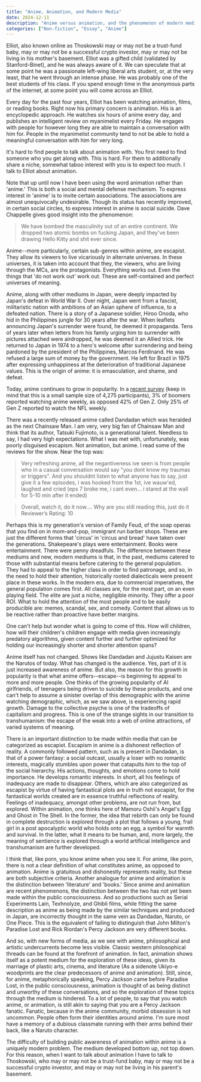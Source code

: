 ```yaml
---
title: "Anime, Animation, and Modern Media"
date: 2024-12-11
description: "Anime versus animation, and the phenomenon of modern media."
categories: ["Non-fiction", "Essay", "Anime"]
---
```


Elliot, also known online as Thoskowski may or may not be a trust-fund baby, may or may not be a successful crypto investor, may or may not be living in his mother's basement. Elliot was a gifted child (validated by Stanford-Binet), and he was always aware of it. We can speculate that at some point he was a passionate left-wing liberal arts student, or, at the very least, that he went through an intense phase. He was probably one of the best students of his class. If you spend enough time in the anonymous parts of the internet, at some point you will come across an Elliot.

Every day for the past four years, Elliot has been watching animation, films, or reading books. Right now his primary concern is animation. His is an encyclopedic approach. He watches six hours of anime every day, and publishes an intelligent review on myanimelist every Friday. He engages with people for however long they are able to maintain a conversation with him for. People in the myanimelist community tend to not be able to hold a meaningful conversation with him for very long. 

It's hard to find people to talk about animation with. You first need to find someone who you get along with. This is hard. For them to additionally share a niche, somewhat taboo interest with you is to expect too much. I talk to Elliot about animation. 

Note that up until now I have been using the word animation rather than 'anime.' This is both a social and mental defense mechanism. To express interest in 'anime' is to invite certain associations. The associations are almost unequivocally undesirable. Though its status has recently improved, in certain social circles, to express interest in anime is social suicide. Dave Chappelle gives good insight into the phenomenon:

> We have bombed the masculinity out of an entire continent. We dropped two atomic bombs on fucking Japan, and they've been drawing Hello Kitty and shit ever since.  

Anime--more particularly, certain sub-genres within anime, are escapist. They allow its viewers to live vicariously in alternate universes. In these universes, it is taken into account that they, the viewers, who are living through the MCs, are the protagonists. Everything works out. Even the things that 'do not work out' work out. These are self-contained and perfect  universes of meaning. 

Anime, along with other mediums in Japan, were deeply impacted by Japan's defeat in World War II. Over night, Japan went from a fascist, militaristic nation with ambitions of an Asian sphere of influence, to a defeated nation. There is a story of a Japanese soldier, Hiroo Onoda, who hid in the Philippines jungle for 30 years after the war. When leaflets announcing Japan's surrender were found, he deemed it propaganda. Tens of years later when letters from his family urging him to surrender with pictures attached were airdropped, he was deemed it an Allied trick. He returned to Japan in 1974 to a hero's welcome after surrendering and being pardoned by the president of the Philippines, Marcos Ferdinand. He was refused a large sum of money by the government. He left for Brazil in 1975 after expressing unhappiness at the deterioration of traditional Japanese values. This is the origin of anime: it is emasculation, and shame, and defeat. 

Today, anime continues to grow in popularity. In a [recent survey](https://www.polygon.com/c/2024/1/22/24034466/anime-viewer-survey-research) (keep in mind that this is a small sample size of 4,275 participants), 3% of boomers reported watching anime weekly, as opposed 42% of Gen Z. Only 25% of Gen Z reported to watch the NFL weekly. 




There was a recently released anime called Dandadan which was heralded as the next Chainsaw Man. I am very, very big fan of Chainsaw Man and think that its author, Tatsuki Fujimoto, is a generational talent. Needless to say, I had very high expectations. What I was met with, unfortunately, was poorly disguised escapism. Not animation, but anime. I read some of the reviews for the show. Near the top was:

> Very refreshing anime, all the negantiveness ive seen is from people who in a casual conversation would say "you dont know my traumas or triggers". And you shouldnt listen to what anyone has to say, just give it a few episodes, i was hooked from the 1st, ive wauw'ed, laughed and cried (eps 7 broke me, i cant even... i stared at the wall for 5-10 min after it ended)

> Overall, watch it, do it now.... Why are you still reading this, just do it
>Reviewer’s Rating: 10


Perhaps this is my generation's version of Family Feud, of the soap operas that you find on in mom-and-pop, immigrant run barber shops. These are just the different forms that 'circus' in 'circus and bread' have taken over the generations. Shakepeare's plays were entertainment. Books were entertainment. There were penny dreadfuls. The difference between these mediums and new, modern mediums is that, in the past, mediums catered to those with substantial means before catering to the general population. They had to appeal to the higher class in order to find patronage, and so, in the need to hold their attention, historically rooted dialecticals were present place in these works. In the modern era, due to commercial imperatives, the general population comes first. All classes are, for the most part, on an even playing field. The elite are just a niche, negligible minority. They offer a poor ROI. What to hold the attention of the most people and to be easily producible are: memes, scandal, sex, and comedy. Content that allows us to be reactive rather than proactive have better margins. 

One can't help but wonder what is going to come of this. How will children, how will their children's children engage with media given increasingly predatory algorithms, given content further and further optimized for holding our increasingly shorter and shorter attention spans? 

Anime itself has not changed. Shows like Dandadan and Jujustu Kaisen are the Narutos of today. What has changed is the audience. Yes, part of it is just increased awareness of anime. But also, the reason for this growth in popularity is that what anime offers--escape--is beginning to appeal to more and more people. One thinks of the growing popularity of AI girlfriends, of teenagers being driven to suicide by these products, and one can't help to assume a sinister overlap of this demographic with the anime watching demographic, which, as we saw above, is experiencing rapid growth. Damage to the collective psyche is one of the tradeoffs of capitalism and progress. This is one of the strange sights in our transition to transhumanism: the escape of the weak into a web of online attractions, of varied systems of meaning. 

There is an important distinction to be made within media that can be categorized as escapist. Escapism in anime is a dishonest reflection of reality. A commonly followed pattern, such as is present in Dandadan, is that of a power fantasy: a social outcast, usually a loser with no romantic interests, magically stumbles upon power that catapults him to the top of the social hierarchy. His actions, thoughts, and emotions come to hold importance. He develops romantic interests. In short, all his feelings of inadequacy are made to disappear. Others, which are also categorized as escapist by virtue of having fantastical plots are in truth not escapist, for the fantastical worlds created are in essence truthful reflections of reality. Feelings of inadequacy, amongst other problems, are not run from, but explored. Within animation, one thinks here of Mamoru Oshii's Angel's Egg and Ghost in The Shell. In the former, the idea that rebirth can only be found in complete destruction is explored through a plot that follows a young, frail girl in a post apocalyptic world who holds onto an egg, a symbol for warmth and survival. In the latter, what it means to be human, and, more largely, the meaning of sentience is explored through a world artificial intelligence and transhumanism are further developed. 

I think that, like porn, you know anime when you see it. For anime, like porn, there is not a clear definition of what constitutes anime, as opposed to animation. Anime is gratuitous and dishonestly represents reality, but these are both subjective criteria. Another analogue for anime and animation is the distinction between 'literature' and 'books.' Since anime and animation are recent phenomenons, the distinction between the two has not yet been made within the public consciousness. And so productions such as Serial Experiments Lain, Texhnolyze, and Ghibli films, while fitting the same description as anime as being made by the similar techniques and produced in Japan, are incorrectly thought in the same vein as Dandadan, Naruto, or One Piece. This is the equivalent of failing to distinguish that John Milton's Paradise Lost and Rick Riordan's Percy Jackson are very different books. 

And so, with new forms of media, as we see with anime, philosophical and artistic undercurrents become less visible. Classic western philosophical threads can be found at the forefront of animation. In fact, animation shows itself as a potent medium for the exploration of these ideas, given its marriage of plastic arts, cinema, and literature (As a sidenote Ukiyo-e woodprints are the clear predecessors of anime and animation). Still, since, for anime, metaphorically speaking, Percy Jackson came before Paradise Lost, in the public consciousness, animation is thought of as being distinct and unworthy of these conversations, and so the exploration of these topics through the medium is hindered. To a lot of people, to say that you watch anime, or animation, is still akin to saying that you are a Percy Jackson fanatic. Fanatic, because in the anime community, morbid obsession is not uncommon. People often form their identities around anime. I'm sure most have a memory of a dubious classmate running with their arms behind their back, like a Naruto character. 

The difficulty of building public awareness of animation within anime is a uniquely modern problem. The medium developed bottom up, not top down. For this reason, when I want to talk about animation I have to talk to Thoskowski, who may or may not be a trust-fund baby, may or may not be a successful crypto investor, and may or may not be living in his parent's basement. 